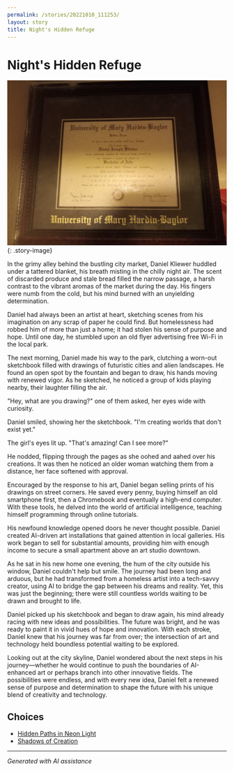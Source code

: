 ```yaml
---
permalink: /stories/20221010_111253/
layout: story
title: Night's Hidden Refuge
---
```


# Night's Hidden Refuge

![\1](/input_images/20221010_111253.jpg){: .story-image}

In the grimy alley behind the bustling city market, Daniel Kliewer huddled under a tattered blanket, his breath misting in the chilly night air. The scent of discarded produce and stale bread filled the narrow passage, a harsh contrast to the vibrant aromas of the market during the day. His fingers were numb from the cold, but his mind burned with an unyielding determination.

Daniel had always been an artist at heart, sketching scenes from his imagination on any scrap of paper he could find. But homelessness had robbed him of more than just a home; it had stolen his sense of purpose and hope. Until one day, he stumbled upon an old flyer advertising free Wi-Fi in the local park.

The next morning, Daniel made his way to the park, clutching a worn-out sketchbook filled with drawings of futuristic cities and alien landscapes. He found an open spot by the fountain and began to draw, his hands moving with renewed vigor. As he sketched, he noticed a group of kids playing nearby, their laughter filling the air.

"Hey, what are you drawing?" one of them asked, her eyes wide with curiosity.

Daniel smiled, showing her the sketchbook. "I'm creating worlds that don't exist yet."

The girl's eyes lit up. "That's amazing! Can I see more?"

He nodded, flipping through the pages as she oohed and aahed over his creations. It was then he noticed an older woman watching them from a distance, her face softened with approval.

Encouraged by the response to his art, Daniel began selling prints of his drawings on street corners. He saved every penny, buying himself an old smartphone first, then a Chromebook and eventually a high-end computer. With these tools, he delved into the world of artificial intelligence, teaching himself programming through online tutorials.

His newfound knowledge opened doors he never thought possible. Daniel created AI-driven art installations that gained attention in local galleries. His work began to sell for substantial amounts, providing him with enough income to secure a small apartment above an art studio downtown.

As he sat in his new home one evening, the hum of the city outside his window, Daniel couldn't help but smile. The journey had been long and arduous, but he had transformed from a homeless artist into a tech-savvy creator, using AI to bridge the gap between his dreams and reality. Yet, this was just the beginning; there were still countless worlds waiting to be drawn and brought to life.

Daniel picked up his sketchbook and began to draw again, his mind already racing with new ideas and possibilities. The future was bright, and he was ready to paint it in vivid hues of hope and innovation. With each stroke, Daniel knew that his journey was far from over; the intersection of art and technology held boundless potential waiting to be explored.

Looking out at the city skyline, Daniel wondered about the next steps in his journey—whether he would continue to push the boundaries of AI-enhanced art or perhaps branch into other innovative fields. The possibilities were endless, and with every new idea, Daniel felt a renewed sense of purpose and determination to shape the future with his unique blend of creativity and technology.


## Choices

* [Hidden Paths in Neon Light](/stories/20221014_124553/)
* [Shadows of Creation](/stories/477493740_596522203209143_8128024935578485345_n/)


---
*Generated with AI assistance*
